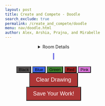 ```yaml
---
layout: post 
title: Create and Compete - Doodle
search_exclude: true
permalink: /create_and_compete/doodle
menu: nav/doodle.html
author: Alex, Arshia, Prajna, and Mirabelle 
---
```


<details>
  <summary>Room Details</summary>

<a href="{{site.baseurl}}/moderation/rules_doodle/">Moderation Rules</a>

<p> The page is a place where people can explore themselves creatively and compete to see who has the best doodle. This allows for players to collaborate over their artistic abilities. Our room includes a chat room where players can converse about their creations, a doodle compete area, a place where people can post their art, and winners get crowned every week. This will help add to our classes page by making a fun artistic environment where everyone can collaborate. </p>


<a href="{{site.baseurl}}/moderation/chat_doodle/" style="padding: 10px 20px; font-size: 16px; background-color: #7573e6; color: white; border: none; border-radius: 5px; text-decoration: none; display: inline-block;">
  Chat Room
</a>

<a href="{{site.baseurl}}/moderation/artpost_doodle/" style="padding: 10px 20px; font-size: 16px; background-color: #7573e6; color: white; border: none; border-radius: 5px; text-decoration: none; display: inline-block;">
  Art Post
</a>


</details>

<head>
    <meta charset="UTF-8">
    <meta name="viewport" content="width=device-width, initial-scale=1.0">
    <title>Drawing Canvas</title>
    <style>
        body { display: flex; flex-direction: column; justify-content: center; align-items: center; height: 100vh; margin: 0; }
        canvas { border: 2px solid #7573e6; cursor: crosshair; margin-top: 10px; }
        .color-button {
            width: 30px;
            height: 30px;
            border: none;
            margin: 2px;
            cursor: pointer;
        }
    </style>
</head>
<body>

<canvas id="drawingCanvas" width="600" height="400"></canvas>

<script>
    const canvas = document.getElementById('drawingCanvas');
    const ctx = canvas.getContext('2d');
    let drawing = false;
    let currentColor = '#ad3636';

    canvas.addEventListener('mousedown', startDrawing);
    canvas.addEventListener('mouseup', stopDrawing);
    canvas.addEventListener('mousemove', draw);

    function startDrawing(event) {
        drawing = true;
        ctx.beginPath();
        ctx.moveTo(event.clientX - canvas.offsetLeft, event.clientY - canvas.offsetTop);
    }

    function stopDrawing() {
        drawing = false;
        ctx.closePath();
    }

    function draw(event) {
        if (!drawing) return;
        ctx.lineWidth = 5;
        ctx.lineCap = 'round';
        ctx.strokeStyle = currentColor;
        ctx.lineTo(event.clientX - canvas.offsetLeft, event.clientY - canvas.offsetTop);
        ctx.stroke();
    }

    function clearCanvas() {
        ctx.clearRect(0, 0, canvas.width, canvas.height);
    }

    function changeColor(color) {
        currentColor = color;
    }

    function downloadDrawing() {
    const link = document.createElement('a');
    link.download = 'my_drawing.png'; 
    link.href = canvas.toDataURL();  
    link.click();
    }
    
</script>

<div style="margin-top: 10px;">
        <button style="background-color: #524e4e!important;  display:inline-block" onclick="changeColor('#524e4e')">Black</button>
        <button style="background-color: #3a63e8!important;  display:inline-block" onclick="changeColor('#3a63e8')">Blue</button>
        <button style="background-color: #3c7d2c!important;  display:inline-block" onclick="changeColor('#3c7d2c')">Green</button>
        <button style="background-color: #992222!important;  display:inline-block" onclick="changeColor('#992222')">Red</button>
        <button style="background-color: #db74db!important;  display:inline-block" onclick="changeColor('#db74db')">Pink</button>
</div>

<div>
    <button onclick="clearCanvas()" style="font-size: 18px; background-color: #ad3636; padding: 10px 20px; color: white;">Clear Drawing</button>
</div>

<div>
    <button onclick="downloadDrawing()" style="font-size: 18px; background-color: #ad3636; padding: 10px 20px; color: white;">Save Your Work!</button>
</div>


</body>

<head>
    <meta charset="UTF-8">
    <meta name="viewport" content="width=device-width, initial-scale=1.0">
    <title>Doodle Animation</title>
    <link rel="stylesheet" href="styles.css">
</head>
